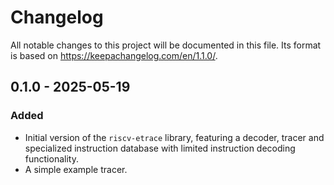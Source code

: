 # Changelog

All notable changes to this project will be documented in this file. Its format
is based on https://keepachangelog.com/en/1.1.0/.

## 0.1.0 - 2025-05-19

### Added

- Initial version of the `riscv-etrace` library, featuring a decoder, tracer
  and specialized instruction database with limited instruction decoding
  functionality.
- A simple example tracer.
